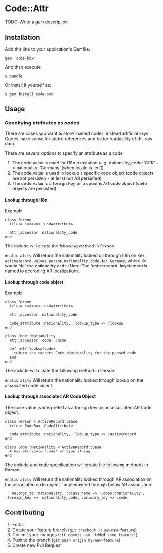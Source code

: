 # Code::Attr

TODO: Write a gem description

## Installation

Add this line to your application's Gemfile:

    gem 'code-box'

And then execute:

    $ bundle

Or install it yourself as:

    $ gem install code-box

## Usage

### Specifying attributes as codes

There are cases you want to store 'named codes' instead artificial keys.
Codes make sense for stable references and better readability of the raw data.

There are several options to specify an attribute as a code:
  1. The code value is used for I18n translation (e.g. nationality_code: 'GER' -> nationality: 'Germany' (when locale is 'en')).
  1. The code value is used to lookup a specific code object (code objects are not persisten - at least not AR persisted).
  1. The code value is a foreign key on a specific AR code object (code objects are persisted).

#### Lookup through I18n

Example

    class Person
      iclude CodeBox::CodeAttribute

      attr_accessor :nationality_code
    end

The include will create the following method in Person:

  `#nationality` Will return the nationality looked up through I18n on key: `activerecord.values.person.nationality_code.de: Germany`, where de would 'de' the nationality code (Note: The 'activerecord' keyelement is named to accroding AR localization).



#### Lookup through code object

Example

    class Person
      iclude CodeBox::CodeAttribute

      attr_accessor :nationality_code

      code_attribute :nationality, :lookup_type => :lookup
    end

    class Code::Nationality
      attr_accessor :code, :name

      def self.lookup(code)
        return the correct Code::Nationality for the passed code
      end
    end

The include will create the following method in Person:

  `#nationality` Will return the nationality looked through lookup on the associated code object.



#### Lookup through associated AR Code Object

The code value is interpreted as a foreign key on an associated AR Code object.

    class Person < ActiveRecord::Base
      iclude CodeBox::CodeAttribute

      code_attribute :nationality, :lookup_type => :activerecord
    end

    class Code::Nationality < ActiveRecord::Base
      # has attribute 'code' of type string
    end

The include and code specification will create the following methods in Person:

  `#nationality` Will return the nationality looked through AR association on the associated code object - implemented through below AR association:

      `belongs_to :nationality, :class_name => 'Codes::Nationality', :foreign_key => :nationality_code, :primary_key => :code`



## Contributing

1. Fork it
2. Create your feature branch (`git checkout -b my-new-feature`)
3. Commit your changes (`git commit -am 'Added some feature'`)
4. Push to the branch (`git push origin my-new-feature`)
5. Create new Pull Request
